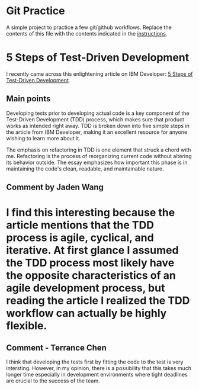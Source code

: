# Git Practice
A simple project to practice a few git/github workflows.  Replace the contents of this file with the contents indicated in the [instructions](./instructions.md).

# 5 Steps of Test-Driven Development

I recently came across this enlightening article on IBM Developer: [5 Steps of Test-Driven Development](https://developer.ibm.com/articles/5-steps-of-test-driven-development/).

## Main points

Developing tests prior to developing actual code is a key component of the Test-Driven Development (TDD) process, which makes sure that product works as intended right away. TDD is broken down into five simple steps in the article from IBM Developer, making it an excellent resource for anyone wishing to learn more about it.

The emphasis on refactoring in TDD is one element that struck a chord with me. Refactoring is the process of reorganizing current code without altering its behavior outside. The essay emphasizes how important this phase is in maintaining the code's clean, readable, and maintainable nature.


## Comment by Jaden Wang
I find this interesting because the article mentions that the TDD process is agile, cyclical, and iterative. At first glance I assumed the TDD process most likely have the opposite characteristics of an agile development process, but reading the article I realized the TDD workflow can actually be highly flexible. 
=======
## Comment - Terrance Chen
I think that developing the tests first by fitting the code to the test is very intersting. However, in my opinion, there is a possibility that this takes much longer time especially in development environments where tight deadlines are crucial to the success of the team.
